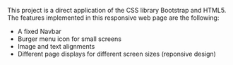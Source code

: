 This project is a direct application of the CSS library Bootstrap and HTML5. The features implemented in this responsive web page are the following:

- A fixed Navbar
- Burger menu icon for small screens
- Image and text alignments 
- Different page displays for different screen sizes (reponsive design)